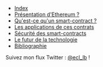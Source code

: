 <!DOCTYPE HTML>
<html>
<head>
        <meta charset="utf-8">
</head>

<body>
    <div id="page">
        <header></header>
        <nav><ul>
			<li><a href="index.md">Index</a></li>
			<li><a href="ethereum.md">Présentation d'Ethereum ?</a></li>
			<li><a href="smartcontracts.md">Qu'est-ce qu'un smart-contract ?</a></li>
			<li><a href="applications.md">Les applications de ces contrats</a></li>
			<li><a href="securite.md">Sécurité des smart-contracts</a></li>
			<li><a href="futur.md">Le futur de la technologie</a></li>
			<li><a href="bibliographie.md">Bibliographie</a></li>
		</ul></nav>
        <article><!-- Contenu textuel de la page --></article>
        <footer>Suivez mon flux Twitter : <a href="https://twitter.com/ecl_lb">@ecl_lb</a> !</footer>
    </div>
</body>
</html>

